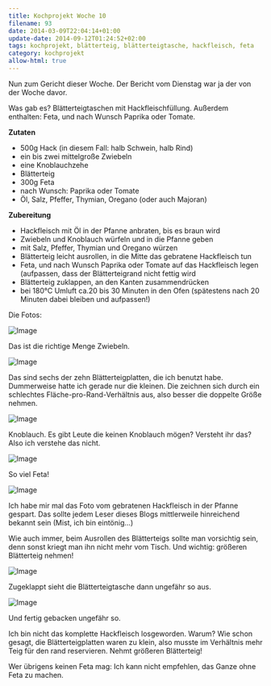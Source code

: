 ```yaml
---
title: Kochprojekt Woche 10
filename: 93
date: 2014-03-09T22:04:14+01:00
update-date: 2014-09-12T01:24:52+02:00
tags: kochprojekt, blätterteig, blätterteigtasche, hackfleisch, feta
category: kochprojekt
allow-html: true
---
```


<p>Nun zum Gericht dieser Woche. Der Bericht vom Dienstag war ja der von der Woche davor.</p>

<p>Was gab es? Blätterteigtaschen mit Hackfleischfüllung. Außerdem enthalten: Feta, und nach Wunsch Paprika oder Tomate.</p>

<p><strong>Zutaten</strong></p>

<ul>
<li>500g Hack (in diesem Fall: halb Schwein, halb Rind)</li>

<li>ein bis zwei mittelgroße Zwiebeln</li>

<li>eine Knoblauchzehe</li>

<li>Blätterteig</li>

<li>300g Feta</li>

<li>nach Wunsch: Paprika oder Tomate</li>

<li>Öl, Salz, Pfeffer, Thymian, Oregano (oder auch Majoran)</li>
</ul>

<p><strong>Zubereitung</strong></p>

<ul>
<li>Hackfleisch mit Öl in der Pfanne anbraten, bis es braun wird</li>

<li>Zwiebeln und Knoblauch würfeln und in die Pfanne geben</li>

<li>mit Salz, Pfeffer, Thymian und Oregano würzen</li>

<li>Blätterteig leicht ausrollen, in die Mitte das gebratene Hackfleisch tun</li>

<li>Feta, und nach Wunsch Paprika oder Tomate auf das Hackfleisch legen (aufpassen, dass der Blätterteigrand nicht fettig wird</li>

<li>Blätterteig zuklappen, an den Kanten zusammendrücken</li>

<li>bei 180°C Umluft ca.20 bis 30 Minuten in den Ofen (spätestens nach 20 Minuten dabei bleiben und aufpassen!)</li>
</ul>

<p>Die Fotos:</p>

<p><img src="https://www.strangerthanusual.de/hosted_files/93/download" alt="Image"></p>

<p>Das ist die richtige Menge Zwiebeln.</p>

<p><img src="https://www.strangerthanusual.de/hosted_files/94/download" alt="Image"></p>

<p>Das sind sechs der zehn Blätterteigplatten, die ich benutzt habe. Dummerweise hatte ich gerade nur die kleinen. Die zeichnen sich durch ein schlechtes Fläche-pro-Rand-Verhältnis aus, also besser die doppelte Größe nehmen.</p>

<p><img src="https://www.strangerthanusual.de/hosted_files/95/download" alt="Image"></p>

<p>Knoblauch. Es gibt Leute die keinen Knoblauch mögen? Versteht ihr das? Also ich verstehe das nicht.</p>

<p><img src="https://www.strangerthanusual.de/hosted_files/96/download" alt="Image"></p>

<p>So viel Feta!</p>

<p><img src="https://www.strangerthanusual.de/hosted_files/97/download" alt="Image"></p>

<p>Ich habe mir mal das Foto vom gebratenen Hackfleisch in der Pfanne gespart. Das sollte jedem Leser dieses Blogs mittlerweile hinreichend bekannt sein (Mist, ich bin eintönig...)</p>

<p>Wie auch immer, beim Ausrollen des Blätterteigs sollte man vorsichtig sein, denn sonst kriegt man ihn nicht mehr vom Tisch. Und wichtig: größeren Blätterteig nehmen!</p>

<p><img src="https://www.strangerthanusual.de/hosted_files/98/download" alt="Image"></p>

<p>Zugeklappt sieht die Blätterteigtasche dann ungefähr so aus.</p>

<p><img src="https://www.strangerthanusual.de/hosted_files/99/download" alt="Image"></p>

<p>Und fertig gebacken ungefähr so.</p>

<p>Ich bin nicht das komplette Hackfleisch losgeworden. Warum? Wie schon gesagt, die Blätterteigplatten waren zu klein, also musste im Verhältnis mehr Teig für den rand reservieren. Nehmt größeren Blätterteig!</p>

<p>Wer übrigens keinen Feta mag: Ich kann nicht empfehlen, das Ganze ohne Feta zu machen.</p>


